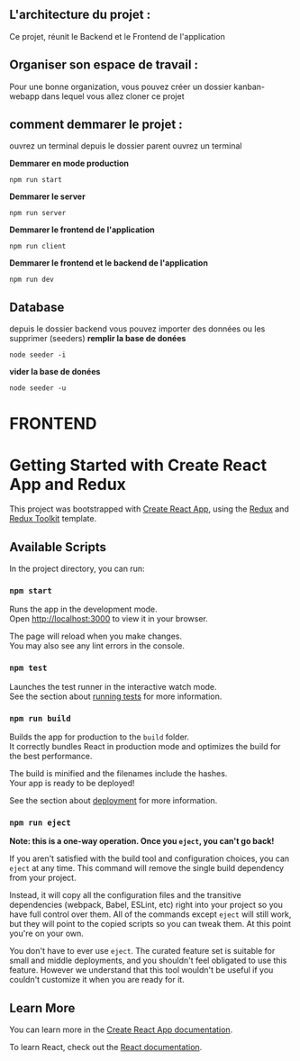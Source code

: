 

## L'architecture du projet :
Ce projet, réunit le Backend et le Frontend de l'application
## Organiser son espace de travail :
Pour une bonne organization, vous pouvez créer un dossier kanban-webapp dans lequel vous allez cloner ce projet


## comment demmarer le projet :
ouvrez un terminal depuis le dossier parent ouvrez un terminal 

**Demmarer en mode production**
```
npm run start
```
**Demmarer  le server**
```
npm run server
```
**Demmarer  le frontend de l'application**
```
npm run client
```
**Demmarer  le frontend et le backend de l'application**
```
npm run dev
```
## Database  
depuis le dossier backend vous pouvez importer des données ou les supprimer (seeders)
**remplir la base de donées**
```
node seeder -i
```
**vider la base de donées**
```
node seeder -u
```

# FRONTEND

# Getting Started with Create React App and Redux

This project was bootstrapped with [Create React App](https://github.com/facebook/create-react-app), using the [Redux](https://redux.js.org/) and [Redux Toolkit](https://redux-toolkit.js.org/) template.

## Available Scripts

In the project directory, you can run:

### `npm start`

Runs the app in the development mode.\
Open [http://localhost:3000](http://localhost:3000) to view it in your browser.

The page will reload when you make changes.\
You may also see any lint errors in the console.

### `npm test`

Launches the test runner in the interactive watch mode.\
See the section about [running tests](https://facebook.github.io/create-react-app/docs/running-tests) for more information.

### `npm run build`

Builds the app for production to the `build` folder.\
It correctly bundles React in production mode and optimizes the build for the best performance.

The build is minified and the filenames include the hashes.\
Your app is ready to be deployed!

See the section about [deployment](https://facebook.github.io/create-react-app/docs/deployment) for more information.

### `npm run eject`

**Note: this is a one-way operation. Once you `eject`, you can't go back!**

If you aren't satisfied with the build tool and configuration choices, you can `eject` at any time. This command will remove the single build dependency from your project.

Instead, it will copy all the configuration files and the transitive dependencies (webpack, Babel, ESLint, etc) right into your project so you have full control over them. All of the commands except `eject` will still work, but they will point to the copied scripts so you can tweak them. At this point you're on your own.

You don't have to ever use `eject`. The curated feature set is suitable for small and middle deployments, and you shouldn't feel obligated to use this feature. However we understand that this tool wouldn't be useful if you couldn't customize it when you are ready for it.

## Learn More

You can learn more in the [Create React App documentation](https://facebook.github.io/create-react-app/docs/getting-started).

To learn React, check out the [React documentation](https://reactjs.org/).
